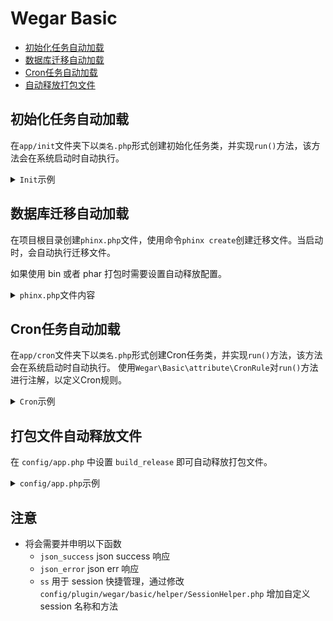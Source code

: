 # Wegar Basic

- [初始化任务自动加载](#load-init-task)
- [数据库迁移自动加载](#load-migration)
- [Cron任务自动加载](#load-cron)
- [自动释放打包文件](#build_release)

## 初始化任务自动加载 <a name="load-init-task"></a>

在`app/init`文件夹下以`类名.php`形式创建初始化任务类，并实现`run()`方法，该方法会在系统启动时自动执行。

<details>

<summary><code>Init</code>示例</summary>

```php
<?php

# app/init/Foo.php

namespace app\init;

use Wegar\Basic\abstract\InitAbstract;

class Foo extends InitAbstract {

    public int $weight = 10; // 默认为10，越小越先执行

    function run(){
        // do something
    }
}
```

</details>

## 数据库迁移自动加载 <a name="load-migration"></a>

在项目根目录创建`phinx.php`文件，使用命令`phinx create`创建迁移文件。当启动时，会自动执行迁移文件。

如果使用 bin 或者 phar 打包时需要设置自动释放配置。

<details>

<summary><code>phinx.php</code>文件内容</summary>

```php
<?php

use Dotenv\Dotenv;

if (class_exists('Dotenv\Dotenv') && file_exists(base_path(false) . '/.env')) {
  if (method_exists('Dotenv\Dotenv', 'createUnsafeMutable')) {
    Dotenv::createUnsafeMutable(base_path(false))->load();
  } else {
    Dotenv::createMutable(base_path(false))->load();
  }
}
return [
  "paths"        => [
    "migrations" => is_phar() ? runtime_path('phinx/database/migrations') : base_path("database/migrations"),
    "seeds"      => is_phar() ? runtime_path('phinx/database/seeds') : base_path("database/seeds")
  ],
  "environments" => [
    "default_migration_table" => "phinxlog",
    "default_environment"     => "default",
    "default"                 => [
      "adapter"   => "mysql",
      "host"      => env("MYSQL_HOST"),
      "name"      => env("MYSQL_DBNAME"),
      "user"      => env("MYSQL_USER"),
      "pass"      => env("MYSQL_PASSWORD"),
      "port"      => env("MYSQL_PORT", "3306"),
      "charset"   => "utf8mb4",
      'collation' => 'utf8mb4_general_ci',
    ],
  ]
];
```

</details>

## Cron任务自动加载 <a name="load-cron"></a>

在`app/cron`文件夹下以`类名.php`形式创建Cron任务类，并实现`run()`方法，该方法会在系统启动时自动执行。
使用`Wegar\Basic\attribute\CronRule`对`run()`方法进行注解，以定义Cron规则。

<details>

<summary><code>Cron</code>示例</summary>

```php
<?php

# app/cron/Foo.php

namespace app\cron;

use Wegar\Basic\attribute\CronRule;

class Foo {
    #[CronRule('*/5 * * * * *')] // 每5秒执行一次
    function run(){
        // do something
    }
}
```

</details>

## 打包文件自动释放文件 <a name="build_release"></a>

在 `config/app.php` 中设置 `build_release` 即可自动释放打包文件。

<details>

<summary><code>config/app.php</code>示例</summary>

```php
# config/app.php
  ...
  'build_release' => [
    '.env.example' => run_path(), # 将 .env.example 文件释放到运行目录下
    'public/' => run_path(),
    'plugin/admin/public/' => run_path(),
    'database/' => runtime_path('phinx'), # 将 database 目录释放到 phinx 运行目录下
  ],
  ...
```
</details>

[//]: # (## 远程 组件/APP 加载规则)

[//]: # ()
[//]: # (使用 `\Wegar\Basic\helper\RouteHelper::registerComponent` 注册远程组件)

[//]: # ()
[//]: # (- `RouteHelper::registerComponent&#40;name: 'test-page', component_file_path: '...', need_base_url: true&#41;`)

[//]: # (    - 前端访问 `/test-page{remaining_path: .*}` 可直接渲染远程组件/APP)

## 注意

- 将会需要并申明以下函数
    - `json_success` json success 响应
    - `json_error` json err 响应
    - `ss` 用于 session 快捷管理，通过修改 `config/plugin/wegar/basic/helper/SessionHelper.php` 增加自定义 session 名称和方法